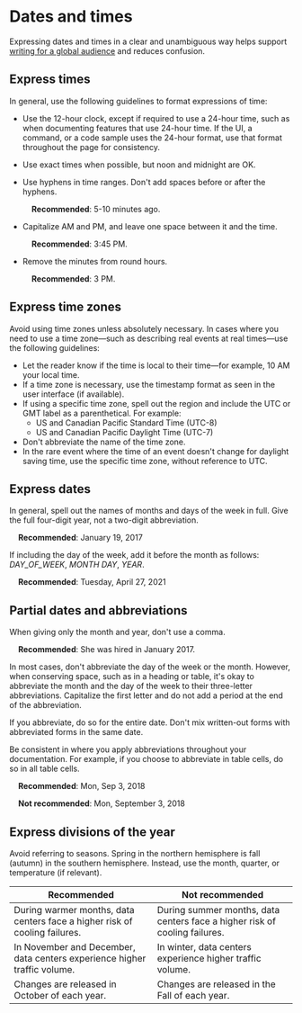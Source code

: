 # Dates and times
Expressing dates and times in a clear and unambiguous way helps support [writing for a global audience](https://developers.google.com/style/translation) and reduces confusion.
## Express times

In general, use the following guidelines to format expressions of time:

* Use the 12-hour clock, except if required to use a 24-hour time, such as when documenting features that use 24-hour time. If the UI, a command, or a code sample uses the 24-hour format, use that format throughout the page for consistency.
* Use exact times when possible, but noon and midnight are OK.
* Use hyphens in time ranges. Don't add spaces before or after the hyphens.

  &nbsp;&nbsp;&nbsp;&nbsp;**Recommended**: 5-10 minutes ago.

* Capitalize AM and PM, and leave one space between it and the time.

  &nbsp;&nbsp;&nbsp;&nbsp;**Recommended**: 3:45 PM.

* Remove the minutes from round hours.

  &nbsp;&nbsp;&nbsp;&nbsp;**Recommended**: 3 PM.


## Express time zones
Avoid using time zones unless absolutely necessary. In cases where you need to use a time zone—such as describing real events at real times—use the following guidelines:

* Let the reader know if the time is local to their time—for example, 10 AM your local time.
* If a time zone is necessary, use the timestamp format as seen in the user interface (if available).
* If using a specific time zone, spell out the region and include the UTC or GMT label as a parenthetical. For example:
  * US and Canadian Pacific Standard Time (UTC-8)
  * US and Canadian Pacific Daylight Time (UTC-7)
* Don't abbreviate the name of the time zone.
* In the rare event where the time of an event doesn't change for daylight saving time, use the specific time zone, without reference to UTC.

## Express dates
In general, spell out the names of months and days of the week in full. Give the full four-digit year, not a two-digit abbreviation.

&nbsp;&nbsp;&nbsp;&nbsp;**Recommended**: January 19, 2017

If including the day of the week, add it before the month as follows: *DAY_OF_WEEK*, *MONTH* *DAY*, *YEAR*.

&nbsp;&nbsp;&nbsp;&nbsp;**Recommended**: Tuesday, April 27, 2021

## Partial dates and abbreviations
When giving only the month and year, don't use a comma.

&nbsp;&nbsp;&nbsp;&nbsp;**Recommended**: She was hired in January 2017.

In most cases, don't abbreviate the day of the week or the month. However, when conserving space, such as in a heading or table, it's okay to abbreviate the month and the day of the week to their three-letter abbreviations. Capitalize the first letter and do not add a period at the end of the abbreviation.

If you abbreviate, do so for the entire date. Don't mix written-out forms with abbreviated forms in the same date.


Be consistent in where you apply abbreviations throughout your documentation. For example, if you choose to abbreviate in table cells, do so in all table cells.

&nbsp;&nbsp;&nbsp;&nbsp;**Recommended**: Mon, Sep 3, 2018

&nbsp;&nbsp;&nbsp;&nbsp;**Not recommended**: Mon, September 3, 2018

## Express divisions of the year
Avoid referring to seasons. Spring in the northern hemisphere is fall (autumn) in the southern hemisphere. Instead, use the month, quarter, or temperature (if relevant).

| Recommended | Not recommended |
| ----------- | ----------- |
| During warmer months, data centers face a higher risk of cooling failures. | During summer months, data centers face a higher risk of cooling failures. |
| In November and December, data centers experience higher traffic volume. | In winter, data centers experience higher traffic volume. |
| Changes are released in October of each year. | Changes are released in the Fall of each year. |
	
	
	